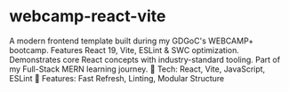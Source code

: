 # webcamp-react-vite
  A modern frontend template built during my  GDGoC's WEBCAMP+ bootcamp. Features React 19, Vite, ESLint &amp; SWC optimization. Demonstrates core React concepts with industry-standard tooling. Part of my Full-Stack MERN learning journey.  🔧 Tech: React, Vite, JavaScript, ESLint 🚀 Features: Fast Refresh, Linting, Modular Structure 
